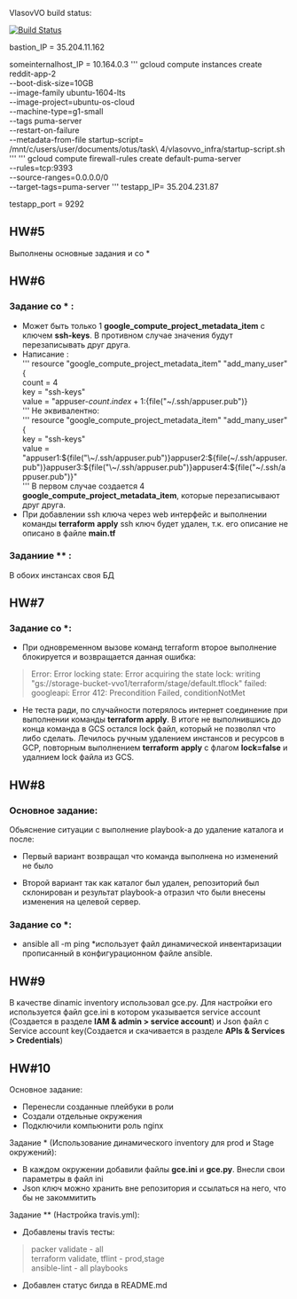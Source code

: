 VlasovVO build status:

[![Build Status](https://travis-ci.com/Otus-DevOps-2018-05/VlasovVO_infra.svg?branch=master)](https://travis-ci.com/Otus-DevOps-2018-05/VlasovVO_infra)

bastion_IP = 35.204.11.162

someinternalhost_IP = 10.164.0.3
'''
gcloud compute instances create reddit-app-2 \
  --boot-disk-size=10GB \
  --image-family ubuntu-1604-lts \
  --image-project=ubuntu-os-cloud \
  --machine-type=g1-small \
  --tags puma-server \
  --restart-on-failure \
  --metadata-from-file startup-script= /mnt/c/users/user/documents/otus/task\ 4/vlasovvo_infra/startup-script.sh
'''
'''
gcloud compute firewall-rules create default-puma-server\
 --rules=tcp:9393 \
 --source-ranges=0.0.0.0/0 \
 --target-tags=puma-server
'''
testapp_IP= 35.204.231.87

testapp_port = 9292

## HW#5

Выполнены основные задания и со *

## HW#6

### Задание со * :

 - Может быть только 1 **google_compute_project_metadata_item** c ключем **ssh-keys**. В противном случае значения будут перезаписывать друг друга.
 - Написание :\
 '''
   resource "google_compute_project_metadata_item" "add_many_user" {\
   count = 4\
   key = "ssh-keys"\
   value = "appuser-${count.index + 1}:${file("\~/.ssh/appuser.pub")}\
 '''
  Не эквивалентно:\
  '''
   resource "google_compute_project_metadata_item" "add_many_user" {\
   key = "ssh-keys"\
   value = "appuser1:${file("\~/.ssh/appuser.pub")}appuser2:${file(\~/.ssh/appuser.pub")}appuser3:${file("\~/.ssh/appuser.pub")}appuser4:${file("\~/.ssh/appuser.pub")}"\
   '''
  В первом случае создается 4 **google_compute_project_metadata_item**, которые перезаписывают друг друга.
 - При добавлении ssh ключа через web интерфейс и выполнении команды **terraform** **apply** ssh ключ будет удален, т.к. его описание не описано в файле **main.tf**
### Заданиие ** :
 В обоих инстансах своя БД

## HW#7

### Задание со *:

 - При одновременном вызове команд terraform второе выполнение блокируется и возвращается данная ошибка:

 >Error: Error locking state: Error acquiring the state lock: writing "gs://storage-bucket-vvo1/terraform/stage/default.tflock" failed: googleapi: Error 412: Precondition Failed, conditionNotMet
 - Не теста ради, по случайности потерялось интернет соединение при выполнении команды **terraform** **apply**. В итоге не выполнившись до конца команда в GCS остался lock файл, который не позволял что либо сделать. Лечилось ручным удалением инстансов и ресурсов в GCP, повторным выполнением **terraform** **apply** c флагом **lock=false** и удалнием lock файла из GCS. 

 ## HW#8

 ### Основное задание:

  Обьяснение ситуации с выполнение playbook-а до удаление каталога и после:

  - Первый вариант возвращал что команда выполнена но изменений не было
  
  - Второй вариант так как каталог был удален, репозиторий был склонирован и результат playbook-а отразил что были внесены изменения на целевой сервер.

### Задание со *:

- ansible all -m ping *использует файл динамической инвентаризации прописанный в конфигурационном файле ansible.

## HW#9

В качестве dinamic inventory использовал gce.py. Для настройки его используется файл gce.ini в котором указывается service account (Создается в разделе **IAM & admin > service account**) и Json файл с Service account key(Создается и скачивается в разделе **APIs & Services > Credentials**)

## HW#10

Основное задание:

- Перенесли созданные плейбуки в роли
- Создали отдельные окружения
- Подключили компьюнити роль nginx 

Задание * (Использование динамического inventory для prod и Stage окружений):

- В каждом окружении добавили файлы **gce.ini** и **gce.py**. Внесли свои параметры в файл ini
- Json ключ можно хранить вне репозитория и ссылаться на него, что бы не закоммитить

Задание ** (Настройка travis.yml):

- Добавлены travis тесты:

> packer validate - all\
> terraform validate, tflint - prod,stage\
> ansible-lint - all playbooks

- Добавлен статус билда в README.md
